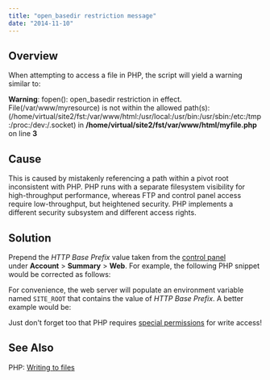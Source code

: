 ```yaml
---
title: "open_basedir restriction message"
date: "2014-11-10"
---
```


## Overview

When attempting to access a file in PHP, the script will yield a warning similar to:

**Warning**: fopen(): open\_basedir restriction in effect. File(/var/www/myresource) is not within the allowed path(s): 
(/home/virtual/site2/fst:/var/www/html:/usr/local:/usr/bin:/usr/sbin:/etc:/tmp:/proc:/dev:/.socket) in **/home/virtual/site2/fst/var/www/html/myfile.php** on line **3**

## Cause

This is caused by mistakenly referencing a path within a pivot root inconsistent with PHP. PHP runs with a separate filesystem visibility for high-throughput performance, whereas FTP and control panel access require low-throughput, but heightened security. PHP implements a different security subsystem and different access rights.

## Solution

Prepend the _HTTP Base Prefix_ value taken from the [control panel](https://kb.apiscp.com/control-panel/logging-into-the-control-panel/ "Logging into the control panel") under **Account** > **Summary** > **Web**. For example, the following PHP snippet would be corrected as follows:

<?php
   // INCORRECT
   // Will yield open\_basedir warning
   $key = file\_get\_contents("/var/www/secret.hash");
   // CORRECT
   $key = file\_get\_contents("/home/virtual/site12/fst/var/www/secret.hash");
?>

For convenience, the web server will populate an environment variable named `SITE_ROOT` that contains the value of _HTTP Base Prefix_. A better example would be:

<?php
   $key = file\_get\_contents($\_SERVER\['SITE\_ROOT'\] . "/var/www/secret.hash");
   // do whatever, $key works!
?>

Just don't forget too that PHP requires [special permissions](https://kb.apiscp.com/php/writing-to-files/ "Writing to files") for write access!

## See Also

PHP: [Writing to files](https://kb.apiscp.com/php/writing-to-files/ "Writing to files")
